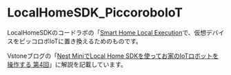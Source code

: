 # LocalHomeSDK_PiccoroboIoT
LocalHomeSDKのコードラボの「[Smart Home Local Execution](https://codelabs.developers.google.com/codelabs/smarthome-local/#0)で、仮想デバイスをピッコロボIoTに置き換えるためのものです。

Vstoneブログの「[Nest MiniでLocal Home SDKを使ってお家のIoTロボットを操作する 第4回](https://vstone.co.jp/robotshop/blog/?p=993)」に解説を記載しています。